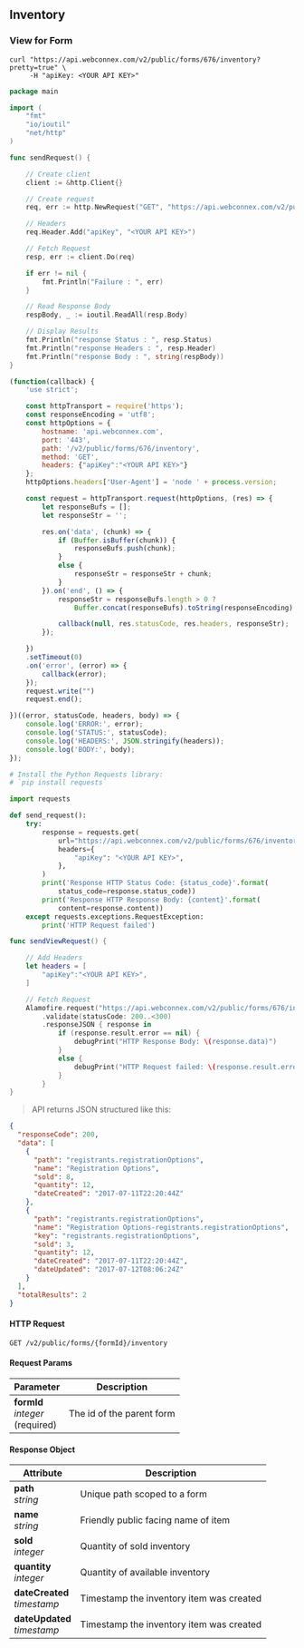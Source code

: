 ## Inventory

### View for Form
```shell
curl "https://api.webconnex.com/v2/public/forms/676/inventory?pretty=true" \
     -H "apiKey: <YOUR API KEY>"
```
```go
package main

import (
	"fmt"
	"io/ioutil"
	"net/http"
)

func sendRequest() {

	// Create client
	client := &http.Client{}

	// Create request
	req, err := http.NewRequest("GET", "https://api.webconnex.com/v2/public/forms/676/inventory", nil)

	// Headers
	req.Header.Add("apiKey", "<YOUR API KEY>")

	// Fetch Request
	resp, err := client.Do(req)

	if err != nil {
		fmt.Println("Failure : ", err)
	}

	// Read Response Body
	respBody, _ := ioutil.ReadAll(resp.Body)

	// Display Results
	fmt.Println("response Status : ", resp.Status)
	fmt.Println("response Headers : ", resp.Header)
	fmt.Println("response Body : ", string(respBody))
}
```
```javascript
(function(callback) {
    'use strict';

    const httpTransport = require('https');
    const responseEncoding = 'utf8';
    const httpOptions = {
        hostname: 'api.webconnex.com',
        port: '443',
        path: '/v2/public/forms/676/inventory',
        method: 'GET',
        headers: {"apiKey":"<YOUR API KEY>"}
    };
    httpOptions.headers['User-Agent'] = 'node ' + process.version;

    const request = httpTransport.request(httpOptions, (res) => {
        let responseBufs = [];
        let responseStr = '';

        res.on('data', (chunk) => {
            if (Buffer.isBuffer(chunk)) {
                responseBufs.push(chunk);
            }
            else {
                responseStr = responseStr + chunk;            
            }
        }).on('end', () => {
            responseStr = responseBufs.length > 0 ?
                Buffer.concat(responseBufs).toString(responseEncoding) : responseStr;

            callback(null, res.statusCode, res.headers, responseStr);
        });

    })
    .setTimeout(0)
    .on('error', (error) => {
        callback(error);
    });
    request.write("")
    request.end();

})((error, statusCode, headers, body) => {
    console.log('ERROR:', error);
    console.log('STATUS:', statusCode);
    console.log('HEADERS:', JSON.stringify(headers));
    console.log('BODY:', body);
});
```
```python
# Install the Python Requests library:
# `pip install requests`

import requests

def send_request():
    try:
        response = requests.get(
            url="https://api.webconnex.com/v2/public/forms/676/inventory",
            headers={
                "apiKey": "<YOUR API KEY>",
            },
        )
        print('Response HTTP Status Code: {status_code}'.format(
            status_code=response.status_code))
        print('Response HTTP Response Body: {content}'.format(
            content=response.content))
    except requests.exceptions.RequestException:
        print('HTTP Request failed')
```
```swift
func sendViewRequest() {

    // Add Headers
    let headers = [
        "apiKey":"<YOUR API KEY>",
    ]

    // Fetch Request
    Alamofire.request("https://api.webconnex.com/v2/public/forms/676/inventory", method: .get, headers: headers)
        .validate(statusCode: 200..<300)
        .responseJSON { response in
            if (response.result.error == nil) {
                debugPrint("HTTP Response Body: \(response.data)")
            }
            else {
                debugPrint("HTTP Request failed: \(response.result.error)")
            }
        }
}
```

> API returns JSON structured like this:

```json
{
  "responseCode": 200,
  "data": [
    {
      "path": "registrants.registrationOptions",
      "name": "Registration Options",
      "sold": 8,
      "quantity": 12,
      "dateCreated": "2017-07-11T22:20:44Z"
    },
    {
      "path": "registrants.registrationOptions",
      "name": "Registration Options-registrants.registrationOptions",
      "key": "registrants.registrationOptions",
      "sold": 3,
      "quantity": 12,
      "dateCreated": "2017-07-11T22:20:44Z",
      "dateUpdated": "2017-07-12T08:06:24Z"
    }
  ],
  "totalResults": 2
}
```

#### HTTP Request
`GET /v2/public/forms/{formId}/inventory`

#### Request Params
Parameter			                          |	Description
----------------------------------------|----------------------------------------
**formId**<br>*integer*<br>(required)  	| The id of the parent form

#### Response Object
Attribute			                  |	Description
--------------------------------|-----------------------------------------------------
**path**<br>*string* 				    | Unique path scoped to a form
**name**<br>*string*            | Friendly public facing name of item
**sold**<br>*integer*					  | Quantity of sold inventory
**quantity**<br>*integer*				| Quantity of available inventory
**dateCreated**<br>*timestamp*  | Timestamp the inventory item was created
**dateUpdated**<br>*timestamp*  | Timestamp the inventory item was created
